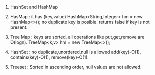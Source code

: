 1. HashSet and HashMap
2. HasMap : 
   it has (key,value)
   HashMap<String,Integer> hm = new HashMap<>();
   no duplicate key is posible. returns false if key is not present. 
3. Tree Map : keys are sorted, all operations like put,get,remove are O(logn).
TreeMap<k,v> hm = new TreeMap<>();

4. HashSet : no duplicate,unordered,null is allowed
   add(key)-O(1), contains(key)-O(1), remove(key)-O(1).

5. Treeset : Sorted in ascending order, null values are not allowed.
 